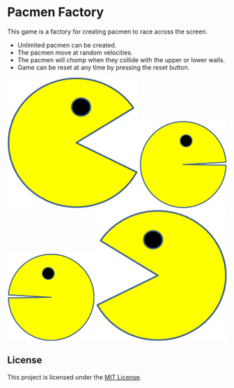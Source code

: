 

# Pacmen Factory
This game is a factory for creating pacmen to race across the screen.

* Unlimited pacmen can be created.
* The pacmen move at random velocities.
* The pacmen will chomp when they collide with the upper or lower walls.
* Game can be reset at any time by pressing the reset button.

<img src="/Images/PacMan1.png" alt="Yellow Pacman facing right, mouth open" width="300" height="300"/>
<img src="/Images/PacMan2.png" alt="Yellow Pacman facing right, mouth closed" width="200" height="200"/>
<img src="/Images/PacMan4.png" alt="Yellow Pacman facing left, mouth closed" width="200" height="200"/>
<img src="/Images/PacMan3.png" alt="Yellow Pacman facing left, mouth open" width="300" height="300"/>

## License

This project is licensed under the [MIT License](/LICENSE).
